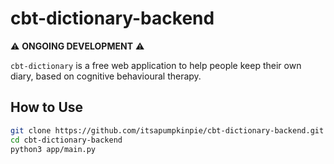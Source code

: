 
# cbt-dictionary-backend

⚠️ **ONGOING DEVELOPMENT** ⚠️

`cbt-dictionary` is a free web application to help people keep their own diary, based on cognitive behavioural therapy.

## How to Use

```bash
git clone https://github.com/itsapumpkinpie/cbt-dictionary-backend.git
cd cbt-dictionary-backend
python3 app/main.py
```
